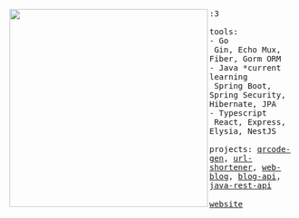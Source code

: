 <p float="left">
 <img src="https://github.com/fr3fou/fr3fou/assets/1344906/2896e138-3d60-4ec9-a735-fe169704be69" width="350" align="left">
  <p float="left">
    <samp>
      :3 
      <br>
      <br>
      tools:
      <br>
      - Go<br>
          &nbsp;Gin, Echo Mux, Fiber, Gorm ORM<br>
      - Java *current learning<br>
          &nbsp;Spring Boot, Spring Security, Hibernate, JPA<br>
      - Typescript<br>
          &nbsp;React, Express, Elysia, NestJS<br>
      <br>
      projects: <a href="https://github.com/lorewired/qrcode-generator">qrcode-gen</a>, <a href="https://github.com/lorewired/url-shortener">url-shortener</a>, <a href="https://github.com/lorewired/ts-blog-web-update">web-blog</a>, <a href="https://github.com/lorewired/go-blog-api">blog-api</a>, <a href="https://github.com/lorewired/projeto-spring">java-rest-api</a>
      <br>
      <br>
      <a href="https://lorewired.netlify.app/">website</a>
      <b>
    </samp>
    <br>
    <br>
  </p>
</p>
